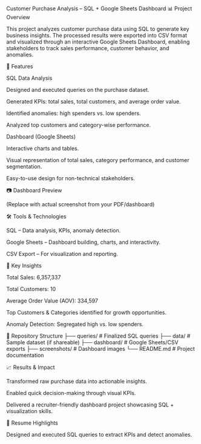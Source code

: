 Customer Purchase Analysis – SQL + Google Sheets Dashboard
📊 Project Overview

This project analyzes customer purchase data using SQL to generate key business insights. The processed results were exported into CSV format and visualized through an interactive Google Sheets Dashboard, enabling stakeholders to track sales performance, customer behavior, and anomalies.

🚀 Features

SQL Data Analysis

Designed and executed queries on the purchase dataset.

Generated KPIs: total sales, total customers, and average order value.

Identified anomalies: high spenders vs. low spenders.

Analyzed top customers and category-wise performance.

Dashboard (Google Sheets)

Interactive charts and tables.

Visual representation of total sales, category performance, and customer segmentation.

Easy-to-use design for non-technical stakeholders.

📷 Dashboard Preview


(Replace with actual screenshot from your PDF/dashboard)

🛠️ Tools & Technologies

SQL – Data analysis, KPIs, anomaly detection.

Google Sheets – Dashboard building, charts, and interactivity.

CSV Export – For visualization and reporting.

📑 Key Insights

Total Sales: 6,357,337

Total Customers: 10

Average Order Value (AOV): 334,597

Top Customers & Categories identified for growth opportunities.

Anomaly Detection: Segregated high vs. low spenders.

📂 Repository Structure
├── queries/             # Finalized SQL queries
├── data/                # Sample dataset (if shareable)
├── dashboard/           # Google Sheets/CSV exports
├── screenshots/         # Dashboard images
└── README.md            # Project documentation

📈 Results & Impact

Transformed raw purchase data into actionable insights.

Enabled quick decision-making through visual KPIs.

Delivered a recruiter-friendly dashboard project showcasing SQL + visualization skills.

🔑 Resume Highlights

Designed and executed SQL queries to extract KPIs and detect anomalies.
